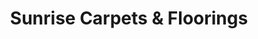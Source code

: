 ---
title: "Sunrise Carpets & Floorings"
url: /birmingham/sunrise-carpets-und-floorings/
shop: Teppiche
---